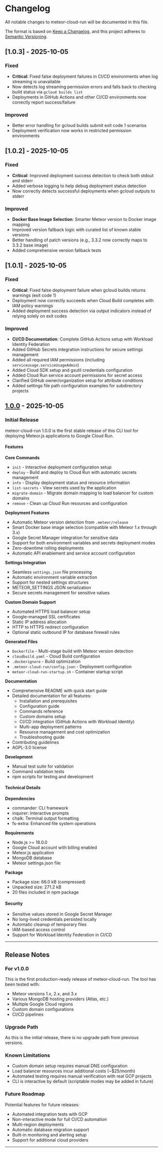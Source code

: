 # Changelog

All notable changes to meteor-cloud-run will be documented in this file.

The format is based on [Keep a Changelog](https://keepachangelog.com/en/1.0.0/),
and this project adheres to [Semantic Versioning](https://semver.org/spec/v2.0.0.html).

## [1.0.3] - 2025-10-05

### Fixed
- **Critical**: Fixed false deployment failures in CI/CD environments when log streaming is unavailable
- Now detects log streaming permission errors and falls back to checking build status via `gcloud builds list`
- Deployments in GitHub Actions and other CI/CD environments now correctly report success/failure

### Improved
- Better error handling for gcloud builds submit exit code 1 scenarios
- Deployment verification now works in restricted permission environments

## [1.0.2] - 2025-10-05

### Fixed
- **Critical**: Improved deployment success detection to check both stdout and stderr
- Added verbose logging to help debug deployment status detection
- Now correctly detects successful deployments when gcloud outputs to stderr

### Improved
- **Docker Base Image Selection**: Smarter Meteor version to Docker image mapping
- Improved version fallback logic with curated list of known stable versions
- Better handling of patch versions (e.g., 3.3.2 now correctly maps to 3.3.2 base image)
- Added comprehensive version fallback tests

## [1.0.1] - 2025-10-05

### Fixed
- **Critical**: Fixed false deployment failure when gcloud builds returns warnings (exit code 1)
- Deployment now correctly succeeds when Cloud Build completes with IAM policy warnings
- Added deployment success detection via output indicators instead of relying solely on exit codes

### Improved
- **CI/CD Documentation**: Complete GitHub Actions setup with Workload Identity Federation
- Added GitHub Secrets integration instructions for secure settings management
- Added all required IAM permissions (including `serviceusage.serviceUsageAdmin`)
- Added Cloud SDK setup and gsutil credentials configuration
- Added Cloud Run service account permissions for secret access
- Clarified GitHub owner/organization setup for attribute conditions
- Added settings file path configuration examples for subdirectory projects

## [1.0.0] - 2025-10-05

### Initial Release

meteor-cloud-run 1.0.0 is the first stable release of this CLI tool for deploying Meteor.js applications to Google Cloud Run.

#### Features

**Core Commands**
- `init` - Interactive deployment configuration setup
- `deploy` - Build and deploy to Cloud Run with automatic secrets management
- `info` - Display deployment status and resource information
- `list-secrets` - View secrets used by the application
- `migrate-domain` - Migrate domain mapping to load balancer for custom domains
- `remove` - Clean up Cloud Run resources and configuration

**Deployment Features**
- Automatic Meteor version detection from `.meteor/release`
- Smart Docker base image selection (compatible with Meteor 1.x through 3.x)
- Google Secret Manager integration for sensitive data
- Support for both environment variables and secrets deployment modes
- Zero-downtime rolling deployments
- Automatic API enablement and service account configuration

**Settings Integration**
- Seamless `settings.json` file processing
- Automatic environment variable extraction
- Support for nested settings structures
- METEOR_SETTINGS JSON serialization
- Secure secrets management for sensitive values

**Custom Domain Support**
- Automated HTTPS load balancer setup
- Google-managed SSL certificates
- Static IP address allocation
- HTTP to HTTPS redirect configuration
- Optional static outbound IP for database firewall rules

**Generated Files**
- `Dockerfile` - Multi-stage build with Meteor version detection
- `cloudbuild.yaml` - Cloud Build configuration
- `.dockerignore` - Build optimization
- `.meteor-cloud-run/config.json` - Deployment configuration
- `meteor-cloud-run-startup.sh` - Container startup script

**Documentation**
- Comprehensive README with quick start guide
- Detailed documentation for all features:
  - Installation and prerequisites
  - Configuration guide
  - Commands reference
  - Custom domains setup
  - CI/CD integration (GitHub Actions with Workload Identity)
  - Multi-app deployment patterns
  - Resource management and cost optimization
  - Troubleshooting guide
- Contributing guidelines
- AGPL-3.0 license

**Development**
- Manual test suite for validation
- Command validation tests
- npm scripts for testing and development

#### Technical Details

**Dependencies**
- commander: CLI framework
- inquirer: Interactive prompts
- chalk: Terminal output formatting
- fs-extra: Enhanced file system operations

**Requirements**
- Node.js >= 18.0.0
- Google Cloud account with billing enabled
- Meteor.js application
- MongoDB database
- Meteor settings.json file

**Package**
- Package size: 66.0 kB (compressed)
- Unpacked size: 271.2 kB
- 20 files included in npm package

#### Security

- Sensitive values stored in Google Secret Manager
- No long-lived credentials persisted locally
- Automatic cleanup of temporary files
- IAM-based access control
- Support for Workload Identity Federation in CI/CD

---

## Release Notes

### For v1.0.0

This is the first production-ready release of meteor-cloud-run. The tool has been tested with:
- Meteor versions 1.x, 2.x, and 3.x
- Various MongoDB hosting providers (Atlas, etc.)
- Multiple Google Cloud regions
- Custom domain configurations
- CI/CD pipelines

### Upgrade Path

As this is the initial release, there is no upgrade path from previous versions.

### Known Limitations

- Custom domain setup requires manual DNS configuration
- Load balancer resources incur additional costs (~$25/month)
- Automated testing requires manual verification with real GCP projects
- CLI is interactive by default (scriptable modes may be added in future)

### Future Roadmap

Potential features for future releases:
- Automated integration tests with GCP
- Non-interactive mode for full CI/CD automation
- Multi-region deployments
- Automatic database migration support
- Built-in monitoring and alerting setup
- Support for additional cloud providers

---

[1.0.0]: https://github.com/sussition/meteor-cloud-run/releases/tag/v1.0.0
